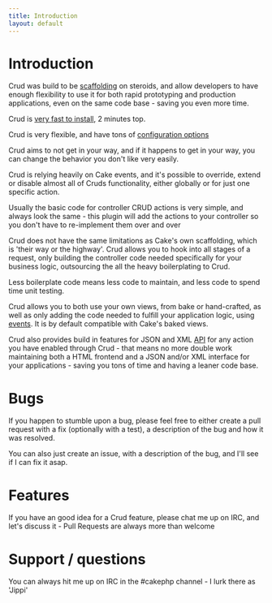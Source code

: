 ```yaml
---
title: Introduction
layout: default
---
```


# Introduction

Crud was build to be [scaffolding](http://book.cakephp.org/2.0/en/controllers/scaffolding.html) on steroids, and allow developers to have enough flexibility to use it for both rapid prototyping and production applications, even on the same code base - saving you even more time.

Crud is [very fast to install](installation.html), 2 minutes top.

Crud is very flexible, and have tons of [configuration options](configuration.html)

Crud aims to not get in your way, and if it happens to get in your way, you can change the behavior you don't like very easily.

Crud is relying heavily on Cake events, and it's possible to override, extend or disable almost all of Cruds functionality, either globally or for just one specific action.

Usually the basic code for controller CRUD actions is very simple, and always look the same - this plugin will add the actions to your controller so you don't have to re-implement them over and over

Crud does not have the same limitations as Cake's own scaffolding, which is 'their way or the highway'. Crud allows you to hook into all stages of a request, only building the controller code needed specifically for your business logic, outsourcing the all the heavy boilerplating to Crud.

Less boilerplate code means less code to maintain, and less code to spend time unit testing.

Crud allows you to both use your own views, from bake or hand-crafted, as well as only adding the code needed to fulfill your application logic, using [events](events.html). It is by default compatible with Cake's baked views.

Crud also provides build in features for JSON and XML [API](api.html) for any action you have enabled through Crud - that means no more double work maintaining both a HTML frontend and a JSON and/or XML interface for your applications - saving you tons of time and having a leaner code base.

# Bugs

If you happen to stumble upon a bug, please feel free to either create a pull request with a fix (optionally with a test), a description of the bug and how it was resolved.

You can also just create an issue, with a description of the bug, and I'll see if I can fix it asap.

# Features

If you have an good idea for a Crud feature, please chat me up on IRC, and let's discuss it - Pull Requests are always more than welcome

# Support / questions

You can always hit me up on IRC in the #cakephp channel - I lurk there as 'Jippi'

